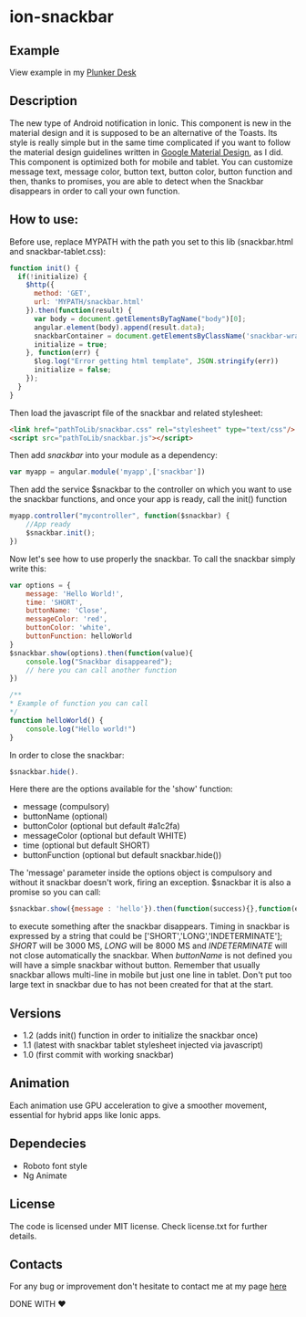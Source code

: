 # ion-snackbar

## Example

View example in my [Plunker Desk](https://plnkr.co/edit/SSZspnCQSjWoKxyuME2J?p=preview)

## Description
The new type of Android notification in Ionic.
This component is new in the material design and it is supposed to be an alternative of the Toasts.
Its style is really simple but in the same time complicated if you want to follow the material design guidelines written in [Google Material Design](https://material.google.com/components/snackbars-toasts.html),  as I did.
This component is optimized both for mobile and tablet. You can customize message text, message color, button text, button color, button function and then, thanks to promises, you are able to detect when the Snackbar disappears in order to call your own function.

## How to use:

Before use, replace MYPATH with the path you set to this lib (snackbar.html and snackbar-tablet.css):
```javascript
function init() {
  if(!initialize) {
    $http({
      method: 'GET',
      url: 'MYPATH/snackbar.html'
    }).then(function(result) {
      var body = document.getElementsByTagName("body")[0];
      angular.element(body).append(result.data);
      snackbarContainer = document.getElementsByClassName('snackbar-wrapper')[0];
      initialize = true;
    }, function(err) {
      $log.log("Error getting html template", JSON.stringify(err))
      initialize = false;
    });
  }
}
```
Then load the javascript file of the snackbar and related stylesheet:
```html
<link href="pathToLib/snackbar.css" rel="stylesheet" type="text/css"/>
<script src="pathToLib/snackbar.js"></script>
```
Then add *snackbar* into your module as a dependency:
```javascript
var myapp = angular.module('myapp',['snackbar'])
```
Then add the service $snackbar to the controller on which you want to use the snackbar functions, and once your app is ready, call the init() function
```javascript
myapp.controller("mycontroller", function($snackbar) {
    //App ready
    $snackbar.init();
})
```
Now let's see how to use properly the snackbar. To call the snackbar simply write this:
```javascript
var options = {
    message: 'Hello World!',
    time: 'SHORT',
    buttonName: 'Close',
    messageColor: 'red',
    buttonColor: 'white',
    buttonFunction: helloWorld
}
$snackbar.show(options).then(function(value){
    console.log("Snackbar disappeared");
    // here you can call another function
})

/**
* Example of function you can call
*/
function helloWorld() {
    console.log("Hello world!")
}
```
In order to close the snackbar:
```javascript
$snackbar.hide().
```

Here there are the options available for the 'show' function:

- message (compulsory)
- buttonName (optional)
- buttonColor (optional but default #a1c2fa)
- messageColor (optional but default WHITE)
- time (optional but default SHORT)
- buttonFunction (optional but default snackbar.hide())

The 'message' parameter inside the options object is compulsory and without it snackbar doesn't work, firing an exception.
$snackbar it is also a promise so you can call:
```javascript
$snackbar.show({message : 'hello'}).then(function(success){},function(error){})
```

to execute something after the snackbar disappears. Timing in snackbar is expressed by a string that could be ['SHORT','LONG','INDETERMINATE'];
*SHORT* will be 3000 MS, *LONG* will be 8000 MS and *INDETERMINATE* will not close automatically the snackbar.
When *buttonName* is not defined you will have a simple snackbar without button. Remember that usually snackbar allows multi-line in mobile but just one line in tablet.
Don't put too large text in snackbar due to has not been created for that at the start.

## Versions

- 1.2 (adds init() function in order to initialize the snackbar once)
- 1.1 (latest with snackbar tablet stylesheet injected via javascript)
- 1.0 (first commit with working snackbar)

## Animation

Each animation use GPU acceleration to give a smoother movement, essential for hybrid apps like Ionic apps.

## Dependecies

- Roboto font style
- Ng Animate

## License

The code is licensed under MIT license. Check license.txt for further details.

## Contacts

For any bug or improvement don't hesitate to contact me at my page [here](http://flaviocolonnaromano.altervista.org)

DONE WITH :heart:
